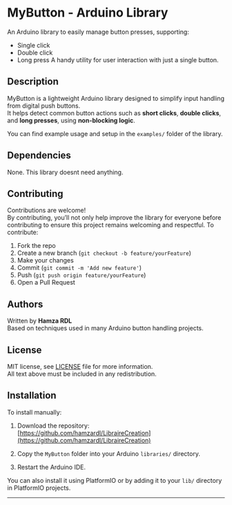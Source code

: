 # MyButton - Arduino Library
An Arduino library to easily manage button presses, supporting:
- Single click  
- Double click  
- Long press
A handy utility for user interaction with just a single button.

## Description
MyButton is a lightweight Arduino library designed to simplify input handling from digital push buttons.  
It helps detect common button actions such as **short clicks**, **double clicks**, and **long presses**, using **non-blocking logic**.

You can find example usage and setup in the `examples/` folder of the library.

## Dependencies

None. This library  doesnt need anything.

## Contributing

Contributions are welcome!  
By contributing, you’ll not only help improve the library for everyone
before contributing to ensure this project remains welcoming and respectful.
To contribute:
1. Fork the repo
2. Create a new branch (`git checkout -b feature/yourFeature`)
3. Make your changes
4. Commit (`git commit -m 'Add new feature'`)
5. Push (`git push origin feature/yourFeature`)
6. Open a Pull Request

## Authors

Written by **Hamza RDL**  
Based on techniques used in many Arduino button handling projects.

## License

MIT license, see [LICENSE](LICENSE) file for more information.  
All text above must be included in any redistribution.

## Installation

To install manually:

1. Download the repository:  
   [https://github.com/hamzardl/LibraireCreation](https://github.com/hamzardl/LibraireCreation)

2. Copy the `MyButton` folder into your Arduino `libraries/` directory.

3. Restart the Arduino IDE.

You can also install it using PlatformIO or by adding it to your `lib/` directory in PlatformIO projects.

---

